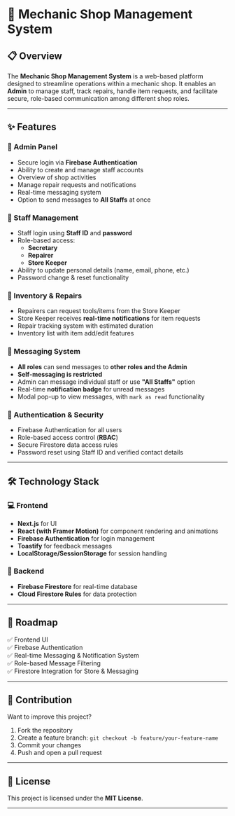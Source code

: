 # 🚗 Mechanic Shop Management System

## 📋 Overview
The **Mechanic Shop Management System** is a web-based platform designed to streamline operations within a mechanic shop. It enables an **Admin** to manage staff, track repairs, handle item requests, and facilitate secure, role-based communication among different shop roles.

---

## ✨ Features

### 🔹 Admin Panel
- Secure login via **Firebase Authentication**
- Ability to create and manage staff accounts
- Overview of shop activities
- Manage repair requests and notifications
- Real-time messaging system
- Option to send messages to **All Staffs** at once

### 🔹 Staff Management
- Staff login using **Staff ID** and **password**
- Role-based access:
  - **Secretary**
  - **Repairer**
  - **Store Keeper**
- Ability to update personal details (name, email, phone, etc.)
- Password change & reset functionality

### 🔹 Inventory & Repairs
- Repairers can request tools/items from the Store Keeper
- Store Keeper receives **real-time notifications** for item requests
- Repair tracking system with estimated duration
- Inventory list with item add/edit features

### 🔹 Messaging System
- **All roles** can send messages to **other roles and the Admin**
- **Self-messaging is restricted**
- Admin can message individual staff or use **"All Staffs"** option
- Real-time **notification badge** for unread messages
- Modal pop-up to view messages, with `mark as read` functionality

### 🔹 Authentication & Security
- Firebase Authentication for all users
- Role-based access control (**RBAC**)
- Secure Firestore data access rules
- Password reset using Staff ID and verified contact details

---

## 🛠 Technology Stack

### 💻 Frontend
- **Next.js** for UI
- **React (with Framer Motion)** for component rendering and animations
- **Firebase Authentication** for login management
- **Toastify** for feedback messages
- **LocalStorage/SessionStorage** for session handling

### 🔧 Backend  
- **Firebase Firestore** for real-time database
- **Cloud Firestore Rules** for data protection
 

---

## 🚀 Roadmap

✅ Frontend UI  
✅ Firebase Authentication  
✅ Real-time Messaging & Notification System  
✅ Role-based Message Filtering  
✅ Firestore Integration for Store & Messaging  
 

---

## 🤝 Contribution

Want to improve this project?

1. Fork the repository
2. Create a feature branch: `git checkout -b feature/your-feature-name`
3. Commit your changes
4. Push and open a pull request

---

## 📝 License

This project is licensed under the **MIT License**.

---
 
